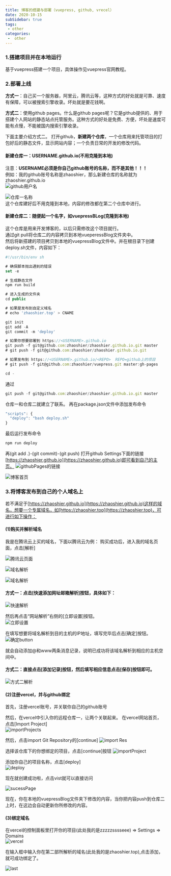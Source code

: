 ```yaml
---
title: 博客的搭建与部署（vuepress, github, vrecel）
date: 2020-10-15
subSidebar: true
tags:
 - other
categories:
 -  other
---
```


### 1.搭建项目并在本地运行                                  
基于vuepress搭建一个项目，具体操作见vuepress官网教程。

### 2.部署上线         
**方式一**：自己买一个服务器，阿里云，腾讯云等，这种方式的好处就是可靠、速度有保障，可以被搜索引擎收录。坏处就是要花钱啊。  

**方式二**：使用github pages。什么是github pages呢？它是github提供的、用于搭建个人网站的静态站点托管服务。这种方式的好处是免费、方便，坏处是速度可能有点慢，不能被国内搜索引擎收录。

下面主要介绍方式二。
打开github，**新建两个仓库**，一个仓库用来托管项目的打包好后的静态文件，显示网站内容；一个负责日常的开发的修改代码。

#### **新建仓库一：USERNAME.github.io(不用克隆到本地)**
注意：**USERNAME必须是你自己github账号的名称，而不是其他！！！**   
例如：我的github账号名称是zhaoshier，那么新建仓库的名称就为zhaoshier.github.io    
![github用户名](http://note.youdao.com/yws/public/resource/2a7f5948a1875f91a869a910a9a07230/xmlnote/A78A7C6BFC534EB887E37070940494AC/2554)   

![仓库一名称](http://note.youdao.com/yws/public/resource/2a7f5948a1875f91a869a910a9a07230/xmlnote/8A5B4E7D948A4E80AAB77BC0458B7BCF/2556)     
这个仓库建好后不用克隆到本地，内容的修改都在第二个仓库中进行。 
#### **新建仓库二：随便起一个名字，如vuepressBLog(克隆到本地)**
这个仓库是用来开发博客的，以后只需修改这个项目就行。    
通过git pull将仓库二的内容拷贝到本地vueperessBlog文件夹中。    
然后将新搭建的项目拷贝到本地的vuepressBlog文件中。并在根目录下创建deploy.sh文件，内容如下：
```js
#!/usr/bin/env sh

# 确保脚本抛出遇到的错误
set -e

# 生成静态文件
npm run build

# 进入生成的文件夹
cd public

# 如果是发布到自定义域名
# echo 'zhaoshier.top' > CNAME

git init
git add -A
git commit -m 'deploy'

# 如果你想要部署到 https://<USERNAME>.github.io
git push -f git@github.com:zhaoshier/zhaoshier.github.io.git master
# git push -f git@github.com:zhaoshier/zhaoshier.github.io.git

# 如果发布到 https://<USERNAME>.github.io/<REPO>  REPO=github上的项目
# git push -f git@github.com:zhaoshier/vuepress.git master:gh-pages

cd -

```
通过
```js
git push -f git@github.com:zhaoshier/zhaoshier.github.io.git master
```
仓库一和仓库二就建立了联系。
再在package.json文件中添加发布命令
```js
"scripts": {
  "deploy": "bash deploy.sh"
}
```
最后运行发布命令
```js
npm run deploy
```
再(git add .)-(git commit)-(git push)
打开github Settings下面的链接[https://zhaoshier.github.io](https://zhaoshier.github.io)即可看到自己的主页。
![githubPages的链接](http://note.youdao.com/yws/public/resource/2a7f5948a1875f91a869a910a9a07230/xmlnote/19E8C4B0248C45C0822A5939C2D7F518/2558)

![博客首页](http://note.youdao.com/yws/public/resource/2a7f5948a1875f91a869a910a9a07230/xmlnote/A70FC3FD583E4FB588A47EDA73DF3FBA/2560)

### 3.将博客发布到自己的个人域名上
若不满足于[https://zhaoshier.github.io](https://zhaoshier.github.io)这样的域名，想要一个专属域名，如[https://zhaoshier.top](https://zhaoshier.top)，可进行如下操作：

#### **(1)购买并解析域名**
我是在腾讯云上买的域名，下面以腾讯云为例：
购买成功后，进入我的域名页面，点击[解析]

![腾讯云页面](http://note.youdao.com/yws/public/resource/2a7f5948a1875f91a869a910a9a07230/xmlnote/D51209DCBBAE4BD8B95BD168B19AE996/2605)     

![域名解析](http://note.youdao.com/yws/public/resource/2a7f5948a1875f91a869a910a9a07230/xmlnote/D3025AE18BE6451B9DDFAE2ED73E519C/2657)

![域名解析](http://note.youdao.com/yws/public/resource/2a7f5948a1875f91a869a910a9a07230/xmlnote/43750456F87D44C780C3CB48D772E3B9/2646)


#### 方式一：点击[快速添加网址邮箱解析]按钮，具体如下：   
![快速解析](http://note.youdao.com/yws/public/resource/2a7f5948a1875f91a869a910a9a07230/xmlnote/656E6B1F020B4745991DD072B8989F5B/2649)

然后再点击“网站解析”右侧的[立即设置]按钮。  
![立即设置](http://note.youdao.com/yws/public/resource/2a7f5948a1875f91a869a910a9a07230/xmlnote/1F0E54B59F4E4A90B6E9C44E214A2D6B/2653) 

在填写想要将域名解析到目的主机的IP地址，填写完毕后点击[确定]按钮。   
![确定button](http://note.youdao.com/yws/public/resource/2a7f5948a1875f91a869a910a9a07230/xmlnote/232131D91F6B44F5B5ECE6E11D982C77/2655) 

就会自动添加@和www两条消息记录，说明已成功将该域名解析到相应的主机空间中。   

#### 方式二：直接点击[添加记录]按钮，然后填写相应信息点击[保存]按钮即可。    
![方式二解析](http://note.youdao.com/yws/public/resource/2a7f5948a1875f91a869a910a9a07230/xmlnote/556C8C69A5E8442D92F33387146818F1/2651) 

#### **(2)注册vercel，并与github绑定**
首先，注册vercel账号，并关联你自己的github账号

然后，在vercel中引入你的远程仓库一，让两个关联起来。
在vercel网站首页，点击[Import Project]     
![importProjects](http://note.youdao.com/yws/public/resource/2a7f5948a1875f91a869a910a9a07230/xmlnote/F489BF9BD75044A0A98F3B3841D2AD96/2660)

然后，点击import Git Repository的[continue]
![import Res](http://note.youdao.com/yws/public/resource/2a7f5948a1875f91a869a910a9a07230/xmlnote/D7F30A62BC5A4526AC3336FE5C3997D0/2663)

选择该仓库下的你想绑定的项目，点击[continue]按钮
![importProject](http://note.youdao.com/yws/public/resource/2a7f5948a1875f91a869a910a9a07230/xmlnote/2C71AB1A9DA94F73B39E036C61EF5E93/2667)

添加你自己的项目名称，点击[deploy]         
![deploy](http://note.youdao.com/yws/public/resource/2a7f5948a1875f91a869a910a9a07230/xmlnote/1F0D30E891CF45668D43AB05806B7EC7/2669)

现在就创建成功啦，点击vist就可以直接访问   

![sucessPage](http://note.youdao.com/yws/public/resource/2a7f5948a1875f91a869a910a9a07230/xmlnote/3A8DEE462D114E0E873A0A3197B55594/2671)

现在，你在本地的vuepressBlog文件夹下修改的内容，当你把内容push到仓库二上时，在这边会自动更新你所修改的内容。

#### **(3)绑定域名**

在vercel的控制面板里打开你的项目(此处我的是zzzzzsssseee) => Settings => Domains              
![vercel](https://gitee.com/zhaoshier/blogimage/raw/master/images/[vuepressBlog]-2.png)

在输入框中输入你在第二部所解析的域名(此处我的是zhaoshier.top),点击添加，就可成功绑定了。   

![last](https://gitee.com/zhaoshier/blogimage/raw/master/images/[vuepressBlog]-1.png)